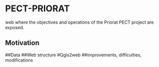 # PECT-PRIORAT
web where the objectives and operations of the Priorat PECT project are exposed.
## Motivation
##Data
##Web structure
#Qgis2web
##improvements, difficulties, modifications
